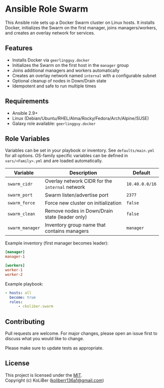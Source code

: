 # Ansible Role Swarm

This Ansible role sets up a Docker Swarm cluster on Linux hosts. It installs Docker, initializes the Swarm on the first manager, joins managers/workers, and creates an overlay network for services.

## Features

-   Installs Docker via `geerlingguy.docker`
-   Initializes the Swarm on the first host in the `manager` group
-   Joins additional managers and workers automatically
-   Creates an overlay network named `internal` with a configurable subnet
-   Optional cleanup of nodes in Down/Drain state
-   Idempotent and safe to run multiple times

## Requirements

-   Ansible 2.9+
-   Linux (Debian/Ubuntu/RHEL/Alma/Rocky/Fedora/Arch/Alpine/SUSE)
-   Galaxy role available: `geerlingguy.docker`

## Role Variables

Variables can be set in your playbook or inventory. See `defaults/main.yml` for all options.
OS-family specific variables can be defined in `vars/<Family>.yml` and are loaded automatically.

| Variable        | Description                                     | Default        |
| --------------- | ----------------------------------------------- | -------------- |
| `swarm_cidr`    | Overlay network CIDR for the `internal` network | `10.40.0.0/16` |
| `swarm_port`    | Swarm listen/advertise port                     | `2377`         |
| `swarm_force`   | Force new cluster on initialization             | `false`        |
| `swarm_clean`   | Remove nodes in Down/Drain state (leader only)  | `false`        |
| `swarm_manager` | Inventory group name that contains managers     | `manager`      |

Example inventory (first manager becomes leader):

```ini
[manager]
manager-1

[workers]
worker-1
worker-2
```

Example playbook:

```yaml
- hosts: all
  become: true
  roles:
      - ckoliber.swarm
```

## Contributing

Pull requests are welcome. For major changes, please open an issue first to discuss what you would like to change.

Please make sure to update tests as appropriate.

## License

This project is licensed under the [MIT](LICENSE.md).  
Copyright (c) KoLiBer (koliberr136a1@gmail.com)
